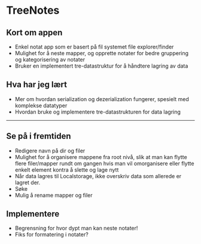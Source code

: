 # TreeNotes

## Kort om appen

- Enkel notat app som er basert på fil systemet file explorer/finder
- Mulighet for å neste mapper, og opprette notater for bedre gruppering og kategorisering av notater
- Bruker en implementert tre-datastruktur for å håndtere lagring av data

## Hva har jeg lært

- Mer om hvordan serialization og dezerialization fungerer, spesielt med komplekse datatyper
- Hvordan bruke og implementere tre-datastrukturen for data lagring

<hr>

## Se på i fremtiden

- Redigere navn på dir og filer
- Mulighet for å organisere mappene fra root nivå, slik at man kan flytte flere filer/mapper rundt om gangen hvis man vil omorganisere eller flytte enkelt element kontra å slette og lage nytt
- Når data lagres til Localstorage, ikke overskriv data som allerede er lagret der.
- Søke
- Mulig å rename mapper og filer

## Implementere

- Begrensning for hvor dypt man kan neste notater!
- Fiks for formatering i notater?
